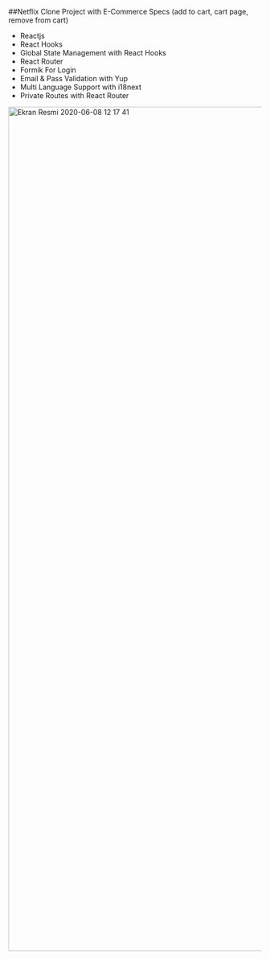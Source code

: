 ##Netflix Clone Project with E-Commerce Specs (add to cart, cart page, remove from cart)

* Reactjs
* React Hooks
* Global State Management with React Hooks
* React Router
* Formik For Login
* Email & Pass Validation with Yup
* Multi Language Support with i18next
* Private Routes with React Router

<img width="1679" alt="Ekran Resmi 2020-06-08 12 17 41" src="https://user-images.githubusercontent.com/6642361/84013919-3ea40280-a982-11ea-8c41-9f27f8b89258.png">
